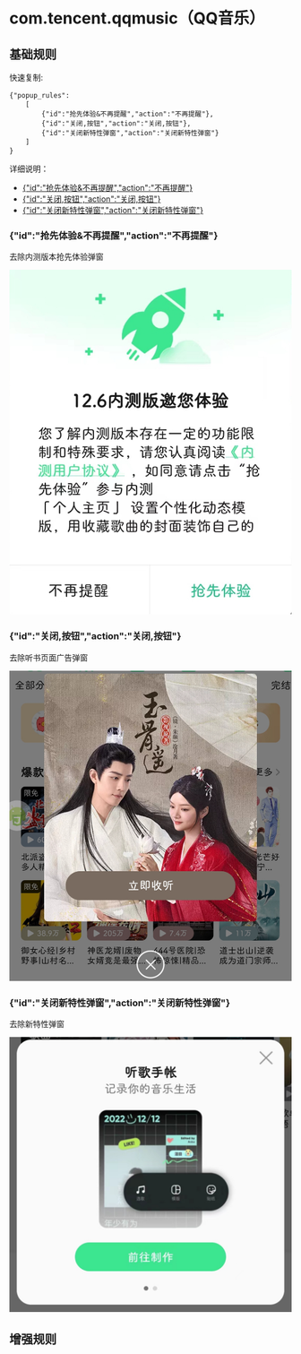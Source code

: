 # com.tencent.qqmusic（QQ音乐）

## 基础规则

快速复制:
```
{"popup_rules":
    [
        {"id":"抢先体验&不再提醒","action":"不再提醒"},
        {"id":"关闭,按钮","action":"关闭,按钮"},
        {"id":"关闭新特性弹窗","action":"关闭新特性弹窗"}
    ]
}
```
详细说明：
- [{"id":"抢先体验&不再提醒","action":"不再提醒"}](#id抢先体验不再提醒action不再提醒)
- [{"id":"关闭,按钮","action":"关闭,按钮"}](#id关闭按钮action关闭按钮)
- [{"id":"关闭新特性弹窗","action":"关闭新特性弹窗"}](#id关闭新特性弹窗action关闭新特性弹窗)

### {"id":"抢先体验&不再提醒","action":"不再提醒"}
去除内测版本抢先体验弹窗

![](./assets/qiangxiantiyan_close.jpg)

### {"id":"关闭,按钮","action":"关闭,按钮"}
去除听书页面广告弹窗

![](./assets/tingshu_close.jpg)

### {"id":"关闭新特性弹窗","action":"关闭新特性弹窗"}
去除新特性弹窗

![](./assets/xintexing_close.jpg)

## 增强规则